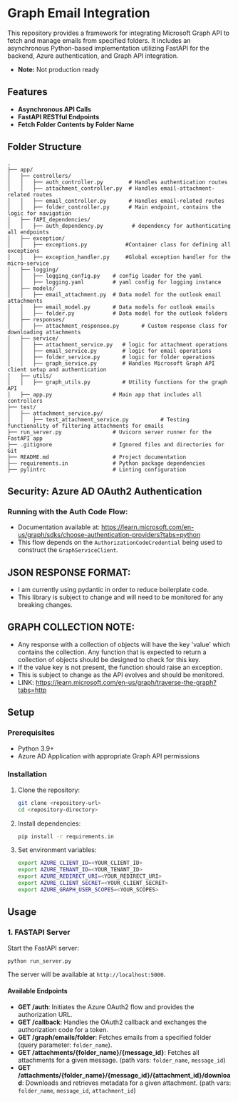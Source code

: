 # Graph Email Integration

This repository provides a framework for integrating Microsoft Graph API to fetch and manage emails from specified folders. It includes an asynchronous Python-based implementation utilizing FastAPI for the backend, Azure authentication, and Graph API integration.

- **Note:** Not production ready

## Features
- **Asynchronous API Calls**
- **FastAPI RESTful Endpoints**
- **Fetch Folder Contents by Folder Name**

## Folder Structure

```
.
├── app/
│   ├── controllers/
│   │   ├── auth_controller.py        # Handles authentication routes
│   │   ├── attachment_controller.py  # Handles email-attachment-related routes   
│   │   ├── email_controller.py       # Handles email-related routes
│   │   ├── folder_controller.py      # Main endpoint, contains the logic for navigation
│   ├── fAPI_dependencies/
│   │   ├── auth_dependency.py         # dependency for authenticating all endpoints 
│   ├── exception/
│   │   ├── exceptions.py            #Container class for defining all exceptions
│   │   ├── exception_handler.py     #Global exception handler for the micro-service
│   ├── logging/
│   │   ├── logging_config.py    # config loader for the yaml
│   │   ├── logging.yaml         # yaml config for logging instance
│   ├── models/
│   │   ├── email_attachment.py  # Data model for the outlook email attachments
│   │   ├── email_model.py       # Data models for outlook emails 
│   │   ├── folder.py            # Data model for the outlook folders
│   ├── responses/
│   │   ├── attachment_responsee.py       # Custom response class for downloading attachments
│   ├── service/
│   │   ├── attachment_service.py   # logic for attachment operations
│   │   ├── email_service.py        # logic for email operations
│   │   ├── folder_service.py       # logic for folder operations
│   │   ├── graph_service.py        # Handles Microsoft Graph API client setup and authentication
│   ├── utils/
│   │   ├── graph_utils.py          # Utility functions for the graph API
│   ├── app.py                   # Main app that includes all controllers
├── test/
│   ├── attachment_service.py/
│   │   ├── test_attachment_service.py          # Testing functionality of filtering attachments for emails
├── run_server.py                # Uvicorn server runner for the FastAPI app
├── .gitignore                   # Ignored files and directories for Git
├── README.md                    # Project documentation
├── requirements.in              # Python package dependencies
├── pylintrc                     # Linting configuration
```

## Security: Azure AD OAuth2 Authentication

### **Running with the Auth Code Flow:**
- Documentation available at: https://learn.microsoft.com/en-us/graph/sdks/choose-authentication-providers?tabs=python
- This flow depends on the `AuthorizationCodeCredential` being used to construct the `GraphServiceClient`.

## JSON RESPONSE FORMAT:
   - I am currently using pydantic in order to reduce boilerplate code. 
   - This library is subject to change and will need to be monitored for any breaking changes.

## GRAPH COLLECTION NOTE: 
   - Any response with a collection of objects will have the key 'value' which contains the collection. Any function that is expected to return a collection of objects should be designed to check for this key.
   - If the value key is not present, the function should raise an exception.
   - This is subject to change as the API evolves and should be monitored.
   - LINK: https://learn.microsoft.com/en-us/graph/traverse-the-graph?tabs=http

## Setup

### Prerequisites

- Python 3.9+
- Azure AD Application with appropriate Graph API permissions

### Installation

1. Clone the repository:
   ```bash
   git clone <repository-url>
   cd <repository-directory>
   ```

2. Install dependencies:
   ```bash
   pip install -r requirements.in
   ```

3. Set environment variables:
   ```bash
   export AZURE_CLIENT_ID=<YOUR_CLIENT_ID>
   export AZURE_TENANT_ID=<YOUR_TENANT_ID>
   export AZURE_REDIRECT_URI=<YOUR_REDIRECT_URI>
   export AZURE_CLIENT_SECRET=<YOUR_CLIENT_SECRET>
   export AZURE_GRAPH_USER_SCOPES=<YOUR_SCOPES>
   ```

## Usage

### 1. FASTAPI Server

Start the FastAPI server:
```bash
python run_server.py
```
The server will be available at `http://localhost:5000`.

#### Available Endpoints

- **GET /auth**: Initiates the Azure OAuth2 flow and provides the authorization URL.
- **GET /callback**: Handles the OAuth2 callback and exchanges the authorization code for a token.
- **GET /graph/emails/folder**: Fetches emails from a specified folder (query parameter: `folder_name`).
- **GET /attachments/{folder_name}/{message_id}**: Fetches all attachments for a given message. (path vars: `folder_name`, `message_id`)
- **GET /attachments/{folder_name}/{message_id}/{attachment_id}/download**: Downloads and retrieves metadata for a given attachment. (path vars: `folder_name`, `message_id`, `attachment_id`)
